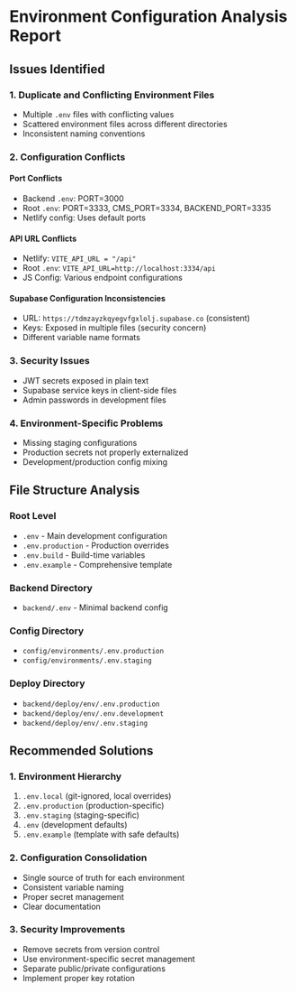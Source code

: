 # Environment Configuration Analysis Report

## Issues Identified

### 1. Duplicate and Conflicting Environment Files
- Multiple `.env` files with conflicting values
- Scattered environment files across different directories
- Inconsistent naming conventions

### 2. Configuration Conflicts

#### Port Conflicts
- Backend `.env`: PORT=3000
- Root `.env`: PORT=3333, CMS_PORT=3334, BACKEND_PORT=3335
- Netlify config: Uses default ports

#### API URL Conflicts
- Netlify: `VITE_API_URL = "/api"`
- Root `.env`: `VITE_API_URL=http://localhost:3334/api`
- JS Config: Various endpoint configurations

#### Supabase Configuration Inconsistencies
- URL: `https://tdmzayzkqyegvfgxlolj.supabase.co` (consistent)
- Keys: Exposed in multiple files (security concern)
- Different variable name formats

### 3. Security Issues
- JWT secrets exposed in plain text
- Supabase service keys in client-side files
- Admin passwords in development files

### 4. Environment-Specific Problems
- Missing staging configurations
- Production secrets not properly externalized
- Development/production config mixing

## File Structure Analysis

### Root Level
- `.env` - Main development configuration
- `.env.production` - Production overrides
- `.env.build` - Build-time variables
- `.env.example` - Comprehensive template

### Backend Directory
- `backend/.env` - Minimal backend config

### Config Directory
- `config/environments/.env.production`
- `config/environments/.env.staging`

### Deploy Directory
- `backend/deploy/env/.env.production`
- `backend/deploy/env/.env.development`
- `backend/deploy/env/.env.staging`

## Recommended Solutions

### 1. Environment Hierarchy
1. `.env.local` (git-ignored, local overrides)
2. `.env.production` (production-specific)
3. `.env.staging` (staging-specific) 
4. `.env` (development defaults)
5. `.env.example` (template with safe defaults)

### 2. Configuration Consolidation
- Single source of truth for each environment
- Consistent variable naming
- Proper secret management
- Clear documentation

### 3. Security Improvements
- Remove secrets from version control
- Use environment-specific secret management
- Separate public/private configurations
- Implement proper key rotation